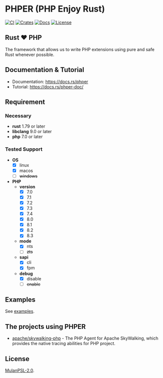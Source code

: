 # PHPER (PHP Enjoy Rust)

[![CI](https://github.com/phper-framework/phper/actions/workflows/ci.yml/badge.svg)](https://github.com/phper-framework/phper/actions/workflows/ci.yml)
[![Crates](https://img.shields.io/crates/v/phper)](https://crates.io/crates/phper)
[![Docs](https://img.shields.io/docsrs/phper)](https://docs.rs/phper)
[![License](https://img.shields.io/crates/l/phper)](https://github.com/phper-framework/phper/blob/master/LICENSE)

## Rust ❤️ PHP

The framework that allows us to write PHP extensions using pure and safe Rust whenever possible.

## Documentation & Tutorial

- Documentation: <https://docs.rs/phper>
- Tutorial: <https://docs.rs/phper-doc/>

## Requirement

### Necessary

- **rust** 1.79 or later
- **libclang** 9.0 or later
- **php** 7.0 or later

### Tested Support

- **OS**
  - [x] linux
  - [x] macos
  - [ ] ~~windows~~
- **PHP**
  - **version**
    - [x] 7.0
    - [x] 7.1
    - [x] 7.2
    - [x] 7.3
    - [x] 7.4
    - [x] 8.0
    - [x] 8.1
    - [x] 8.2
    - [x] 8.3
  - **mode**
    - [x] nts
    - [ ] ~~zts~~
  - **sapi**
    - [x] cli
    - [x] fpm
  - **debug**
    - [x] disable
    - [ ] ~~enable~~

## Examples

See [examples](https://github.com/phper-framework/phper/tree/master/examples).

## The projects using PHPER

- [apache/skywalking-php](https://github.com/apache/skywalking-php) - The PHP Agent for Apache SkyWalking, which provides the native tracing abilities for PHP project.

## License

[MulanPSL-2.0](https://github.com/phper-framework/phper/blob/master/LICENSE).

